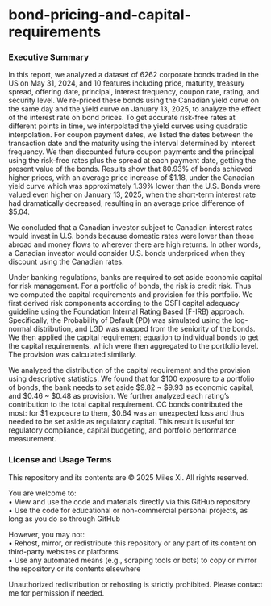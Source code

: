 # bond-pricing-and-capital-requirements

### Executive Summary

In this report, we analyzed a dataset of 6262 corporate bonds traded in the US on May 31, 2024, and 10 features including price, maturity, treasury spread, offering date, principal, interest frequency, coupon rate, rating, and security level. We re-priced these bonds using the Canadian yield curve on the same day and the yield curve on January 13, 2025, to analyze the effect of the interest rate on bond prices. To get accurate risk-free rates at different points in time, we interpolated the yield curves using quadratic interpolation. For coupon payment dates, we listed the dates between the transaction date and the maturity using the interval determined by interest frequency. We then discounted future coupon payments and the principal using the risk-free rates plus the spread at each payment date, getting the present value of the bonds. Results show that 80.93% of bonds achieved higher prices, with an average price increase of $1.18, under the Canadian yield curve which was approximately 1.39% lower than the U.S.  Bonds were valued even higher on January 13, 2025, when the short-term interest rate had dramatically decreased, resulting in an average price difference of $5.04. 

We concluded that a Canadian investor subject to Canadian interest rates would invest in U.S. bonds because domestic rates were lower than those abroad and money flows to wherever there are high returns. In other words, a Canadian investor would consider U.S. bonds underpriced when they discount using the Canadian rates.

Under banking regulations, banks are required to set aside economic capital for risk management. For a portfolio of bonds, the risk is credit risk. Thus we computed the capital requirements and provision for this portfolio. We first derived risk components according to the OSFI capital adequacy guideline using the Foundation Internal Rating Based (F-IRB) approach. Specifically, the Probability of Default (PD) was simulated using the log-normal distribution, and LGD was mapped from the seniority of the bonds. We then applied the capital requirement equation to individual bonds to get the capital requirements, which were then aggregated to the portfolio level. The provision was calculated similarly.

We analyzed the distribution of the capital requirement and the provision using descriptive statistics. We found that for $100 exposure to a portfolio of bonds, the bank needs to set aside $9.82 ~ $9.93 as economic capital, and $0.46 ~ $0.48 as provision. We further analyzed each rating’s contribution to the total capital requirement. CC bonds contributed the most: for $1 exposure to them, $0.64 was an unexpected loss and thus needed to be set aside as regulatory capital. This result is useful for regulatory compliance, capital budgeting, and portfolio performance measurement. 

### License and Usage Terms
This repository and its contents are © 2025 Miles Xi. All rights reserved.

You are welcome to: <br>
• View and use the code and materials directly via this GitHub repository <br>
• Use the code for educational or non-commercial personal projects, as long as you do so through GitHub

However, you may not: <br>
• Rehost, mirror, or redistribute this repository or any part of its content on third-party websites or platforms <br>
• Use any automated means (e.g., scraping tools or bots) to copy or mirror the repository or its contents elsewhere

Unauthorized redistribution or rehosting is strictly prohibited. Please contact me for permission if needed.
